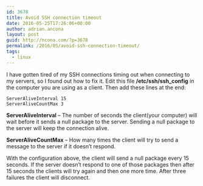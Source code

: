 ```yaml
---
id: 3678
title: Avoid SSH connection timeout
date: 2016-05-25T17:26:06+00:00
author: adrian.ancona
layout: post
guid: http://ncona.com/?p=3678
permalink: /2016/05/avoid-ssh-connection-timeout/
tags:
  - linux
---
```

I have gotten tired of my SSH connections timing out when connecting to my servers, so I found out how to fix it. Edit this file **/etc/ssh/ssh_config** in the computer you are using as a client. Then add these lines at the end:

```
ServerAliveInterval 15
ServerAliveCountMax 3
```

**ServerAliveInterval** &#8211; The number of seconds the client(your computer) will wait before it sends a null package to the server. Sending a null package to the server will keep the connection alive.

**ServerAliveCountMax** &#8211; How many times the client will try to send a message to the server if it doesn&#8217;t respond.

With the configuration above, the client will send a null package every 15 seconds. If the server doesn&#8217;t respond to one of those packages then after 15 seconds the clients will try again and then one more time. After three failures the client will disconnect.

<!--more-->
